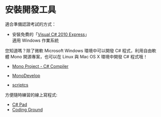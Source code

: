 # 安裝開發工具

適合準備認證考試的方式：

* 安裝免費的「[Visual C# 2010 Express](https://www.visualstudio.com/downloads/download-visual-studio-vs#DownloadFamilies_4)」<br/>適用 Windows 作業系統

您知道嗎？除了微軟 Microsoft Windows 環境中可以開發 C# 程式，利用自由軟體 Mono 開源專案，也可以在 Linux 與 Mac OS X 環境中開發 C# 程式哦！

* [Mono Project - C# Compiler](http://www.mono-project.com/docs/about-mono/languages/csharp/)
* [MonoDevelop](http://www.monodevelop.com/)

* [scriptcs](http://scriptcs.net/)

方便隨時練習的線上寫程式:

* [C# Pad](http://csharppad.com/)
* [Coding Ground](http://www.tutorialspoint.com/compile_csharp_online.php)